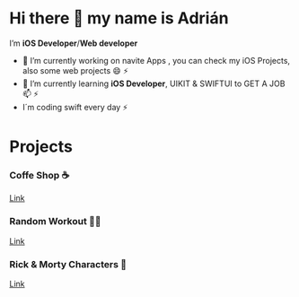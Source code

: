 # Hi there 👋 my name is Adrián

I’m **iOS Developer**/**Web developer**

- 🔭 I’m currently working on navite Apps , you can check my iOS Projects, also some web projects 😄 ⚡
- 🌱 I’m currently learning **iOS Developer**, UIKIT & SWIFTUI to GET A JOB 📫 ⚡
- I´m coding swift every day ⚡

# Projects
### Coffe Shop ☕️
[Link](https://github.com/duilan/CoffeShop-iOS)
### Random Workout 🏋️‍♂️ 
[Link](https://github.com/duilan/Random-Workout-iOS)
### Rick & Morty Characters 🤖 
[Link](https://github.com/duilan/RickAndMorty-iOS)

<!--
**duilan/duilan** is a ✨ _special_ ✨ repository because its `README.md` (this file) appears on your GitHub profile.

Here are some ideas to get you started:

- 🔭 I’m currently working on ...
- 🌱 I’m currently learning ...
- 👯 I’m looking to collaborate on ...
- 🤔 I’m looking for help with ...
- 💬 Ask me about ...
- 📫 How to reach me: ...
- 😄 Pronouns: ...
- ⚡ Fun fact: ...
-->


